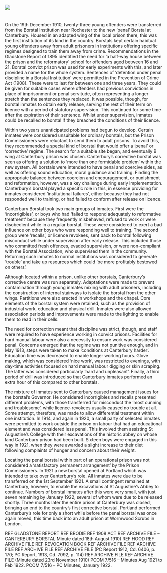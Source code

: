 <a href="https://juncture-digital.org"><img src="https://juncture-digital.org/images/ve-button.png"></a>
<param ve-config title="Canterbury Corrective Borstal" author="Dr Maryse Tennant" layout="vtl" 
banner="/images/banners/19c.jpg">

<param ve-entity eid="Q1003196" aliases="Sheerness">
<param ve-entity eid="Q4946691" aliases="Borstal">
<param ve-entity eid="Q507517" aliases="Rochester">

#

On the 19th December 1910, twenty-three young offenders were transferred from the Borstal Institution near Rochester to the new ‘penal’ Borstal at Canterbury. Housed in an adapted wing of the local prison there, this was the first institution of its kind in the country. Borstals kept certain habitual young offenders away from adult prisoners in institutions offering specific regimes designed to train them away from crime. Recommendations in the Gladstone Report of 1895 identified the need for ‘a half-way house between the prison and the reformatory’ school for offenders aged between 16 and 21.  Borstal convict prison was used for early experiments with this, and later provided a name for the whole system.  Sentences of ‘detention under penal discipline in a Borstal Institution’ were permitted in the Prevention of Crime Act (1908).  These were to last for between one and three years. They could be given for suitable cases where offenders had previous convictions in place of imprisonment or penal servitude, often representing a longer stretch than the sentences they replaced. It was possible, though, for borstal inmates to obtain early release, serving the rest of their term on licence with a period of statutory supervision. This continued for some time after the expiration of their sentence. Whilst under supervision, inmates could be recalled to borstal if they breached the conditions of their licence.

Within two years unanticipated problems had begun to develop. Certain inmates were considered unsuitable for ordinary borstals, but the Prison Commissioners were reluctant to send them to adult prisons. To avoid this, they recommended a special kind of borstal that would offer a ‘penal’ or ‘corrective’ regime.  The search for a suitable site began, and eventually B wing at Canterbury prison was chosen. Canterbury’s corrective borstal was seen as offering a solution to ‘more than one formidable problem’ within the new system.  All borstals were intended to have penal and coercive sides, as well as offering sound education, moral guidance and training.  Finding the appropriate balance between coercion and encouragement, or punishment and reformation, however, was a key challenge during early implementation. Canterbury’s borstal played a specific role in this, in essence providing for inmates considered ‘institutional failures’, either because they had not responded well to training, or had failed to conform after release on licence. 

Canterbury Borstal took two main groups of inmates. First were the ‘incorrigibles’, or boys who had ‘failed to respond adequately to reformative treatment’ because they frequently misbehaved, refused to work or were disobedient while in a regular borstal.  These were considered to exert a bad influence on other boys who were responding well to training. The second group were ‘recalls’, or licence revokees, sent back to borstal following misconduct while under supervision after early release. This included those who committed fresh offences, evaded supervision, or were non-compliant with the Borstal Association, who supervised them in the community.  Returning such inmates to normal institutions was considered to generate ‘trouble’ and take up resources which could ‘be more profitably bestowed on others’.  

Although located within a prison, unlike other borstals, Canterbury’s corrective centre was run separately. Adaptations were made to prevent contamination through young inmates mixing with adult prisoners, including the construction of internal stairways to isolate the borstal from the other wings.  Partitions were also erected in workshops and the chapel. Core elements of the borstal system were retained, such as the provision of industrial work, education and physical drill. Inmates were also allowed association periods and improvements were made to the lighting to enable them to read in their cells. 

The need for correction meant that discipline was strict, though, and staff were required to have experience working in convict prisons. Facilities for hard manual labour were also a necessity to ensure work was considered penal. Concerns emerged that the regime was not punitive enough, and in May 1913, steps were taken to make ‘conditions at Canterbury harder’.  Education time was decreased to enable longer working hours. Glove making, which was considered ‘nice work’, was restricted to evenings, with day-time activities focused on hard manual labour digging or skin scraping. The latter was considered particularly ‘hard and unpleasant’.  Finally, a third period of drill was introduced so that Canterbury inmates performed an extra hour of this compared to other borstals. 

The mixture of inmates sent to Canterbury caused management issues for the borstal’s Governor. He considered incorrigibles and recalls presented different problems, with those transferred for misconduct the ‘most cunning and troublesome’, while licence-revokees usually caused no trouble at all.  Some attempt, therefore, was made to allow differential treatment within one institution. In 1914, and again in 1920, a small party of selected inmates were permitted to work outside the prison on labour that had an educational element and was considered less penal.  This involved them assisting St Augustine’s College with their excavations of the historic abbey on whose land Canterbury prison had been built. Sixteen boys were engaged in this way in 1921, when they were awarded a slight increase to their diet following complaints of hunger and concern about their weight. 

Locating the penal borstal within part of an operational prison was not considered a ‘satisfactory permanent arrangement’ by the Prison Commissioners.  In 1921 a new borstal opened at Portland which was intended to take over Canterbury’s role. All inmates were due to be transferred on the 1st September 1921. A small contingent remained at Canterbury, however, to enable the excavations at St Augustine’s Abbey to continue.  Numbers of borstal inmates after this were very small, with just seven remaining by January 1922, several of whom were due to be released shortly.  Three months later the entire prison at Canterbury was closed, bringing an end to the country’s first corrective borstal. Portland performed Canterbury’s role for only a short while before the penal borstal was once again moved, this time back into an adult prison at Wormwood Scrubs in London.  

  REF GLADSTONE REPORT
  REF BRODIE
  REF 1908 ACT
  REF ARCHIVE FILE – CANTERBURY BORSTAL
  Minute dated 18th August 1910)
  REF HOOD
  REF ARCHIVE FILE
  REF REVOCATION BOOK
  REF ARCHIVE FILE
  REF ARCHIVE FILE
  REF ARCHIVE FILE
  REF ARCHIVE FILE
  (PC Report 1912, Cd. 6406, p. 170; PC Report, 1913, Cd. 7092, p. 114)
  REF ARCHIVE FILE
  REF ARCHIVE FILE
  (Minute dated 23rd November 1910)
  PCOM 7/516 – Minutes Aug 1921 to Feb 1922.
  PCOM 7/516 – PC Minutes, January 1922.


